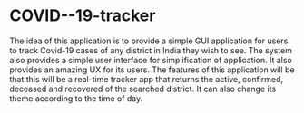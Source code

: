 # COVID--19-tracker
  The idea of this application is to provide a simple GUI application for users to track Covid-19 cases of any district in India they wish to see. The system also provides a simple user interface for simplification of application. It also provides an amazing UX for its users. The features of this application will be that this will be a real-time tracker app that returns the active, confirmed, deceased and recovered of the searched district. It can also change its theme according to the time of day.
